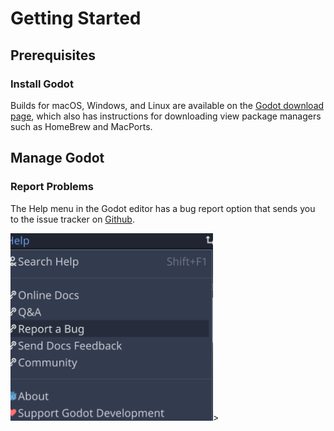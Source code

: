 # Getting Started

## Prerequisites

### Install Godot

Builds for macOS, Windows, and Linux are available on the [Godot download page](https://godotengine.org/download),
which also has instructions for downloading view package managers such as HomeBrew and MacPorts.

## Manage Godot

### Report Problems

The Help menu in the Godot editor has a bug report option that sends you to the issue tracker on
[Github](https://github.com/godotengine/godot/issues).

<img src="images/reportbug.png" height="300">>




